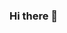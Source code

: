 ### Hi there 👋

<!--
**MaheMateROV/mahematerov** is a ✨ _special_ ✨ repository because its `README.md` (this file) appears on your GitHub profile.

Here are some ideas to get you started:

- 🔭 I’m currently working on MATE ROV
- 🌱 I’m currently learning upload codes
- 👯 I’m looking to collaborate on Underwater ROVs
- 🤔 I’m looking for help with nothing
- 💬 Ask me about MATE ROV
- 📫 How to reach me: mahematerov@gmail.com
- 😄 Pronouns: her
- ⚡ Fun fact: lol
-->
